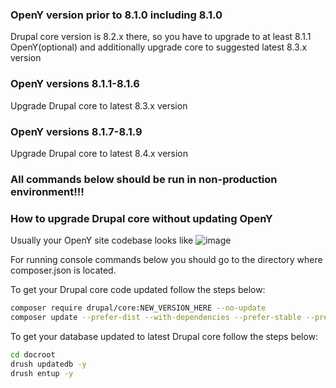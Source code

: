 ### OpenY version prior to 8.1.0 including 8.1.0

Drupal core version is 8.2.x there, so you have to upgrade to at least 8.1.1 OpenY(optional) and additionally upgrade core to suggested latest 8.3.x version 

### OpenY versions 8.1.1-8.1.6

Upgrade Drupal core to latest 8.3.x version

### OpenY versions 8.1.7-8.1.9

Upgrade Drupal core to latest 8.4.x version

### All commands below should be run in non-production environment!!!

### How to upgrade Drupal core without updating OpenY

Usually your OpenY site codebase looks like
![image](https://user-images.githubusercontent.com/563412/38021333-33d15be4-3285-11e8-9798-e8605e2422a8.png)

For running console commands below you should go to the directory where composer.json is located.

To get your Drupal core code updated follow the steps below:

```sh
composer require drupal/core:NEW_VERSION_HERE --no-update
composer update --prefer-dist --with-dependencies --prefer-stable --prefer-lowest --no-suggest
```
To get your database updated to latest Drupal core follow the steps below:

```sh
cd docroot
drush updatedb -y
drush entup -y
```
